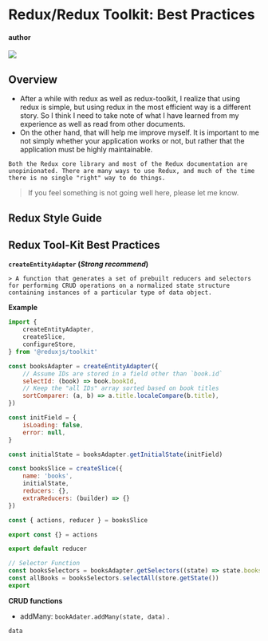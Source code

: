# Redux/Redux Toolkit: Best Practices
#### author

[![](https://redux.js.org/img/redux-logo-landscape.png)](https://redux.js.org/style-guide/style-guide)

## Overview

* After a while with redux as well as redux-toolkit, I realize that using redux is simple, but using redux in the most efficient way is a different story. So I think I need to take note of what I have learned from my experience as well as read from other documents. 
* On the other hand, that will help me improve myself. It is important to me not simply whether your application works or not, but rather that the application must be highly maintainable.
 
````
Both the Redux core library and most of the Redux documentation are unopinionated. There are many ways to use Redux, and much of the time there is no single "right" way to do things.
````

> If you feel something is not going well here, please let me know.

## Redux Style Guide


## Redux Tool-Kit Best Practices

**``createEntityAdapter``  (*Strong recommend*)**

    > A function that generates a set of prebuilt reducers and selectors for performing CRUD operations on a normalized state structure containing instances of a particular type of data object.

**Example**

````javascript
import {
    createEntityAdapter,
    createSlice,
    configureStore,
} from '@reduxjs/toolkit'

const booksAdapter = createEntityAdapter({
    // Assume IDs are stored in a field other than `book.id`
    selectId: (book) => book.bookId,
    // Keep the "all IDs" array sorted based on book titles
    sortComparer: (a, b) => a.title.localeCompare(b.title),
})

const initField = {
    isLoading: false,
    error: null,
}

const initialState = booksAdapter.getInitialState(initField)

const booksSlice = createSlice({
    name: 'books',
    initialState,
    reducers: {},
    extraReducers: (builder) => {}
})

const { actions, reducer } = booksSlice

export const {} = actions

export default reducer

// Selector Function
const booksSelectors = booksAdapter.getSelectors((state) => state.books)
const allBooks = booksSelectors.selectAll(store.getState())
export 
````
**CRUD functions**

* addMany: ````bookAdater.addMany(state, data)```` .
````javascript
data  
````
